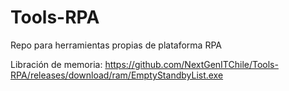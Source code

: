 # Tools-RPA
Repo para herramientas propias de plataforma RPA

Libración de memoria: https://github.com/NextGenITChile/Tools-RPA/releases/download/ram/EmptyStandbyList.exe
